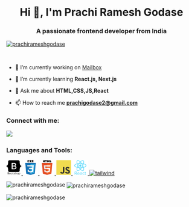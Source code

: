 <h1 align="center">Hi 👋, I'm Prachi Ramesh Godase</h1>
<h3 align="center">A passionate frontend developer from India</h3>



<p align="left"> <a href="https://github.com/ryo-ma/github-profile-trophy"><img src="https://github-profile-trophy.vercel.app/?username=prachirameshgodase" alt="prachirameshgodase" /></a> </p>

<p align="left"> <a href="https://twitter.com/" target="blank"><img src="https://img.shields.io/twitter/follow/?logo=twitter&style=for-the-badge" alt="" /></a> </p>

- 🔭 I’m currently working on [Mailbox](https://github.com/PrachiRameshGodase/Mail-box-using-react)

- 🌱 I’m currently learning **React.js, Next.js**

- 💬 Ask me about **HTML,CSS,JS,React**

- 📫 How to reach me **prachigodase2@gmail.com**

<h3 align="left">Connect with me:</h3>
<p > <img src="https://media2.giphy.com/media/qgQUggAC3Pfv687qPC/giphy.gif" /> </p>

<p align="left">
</p>

<h3 align="left">Languages and Tools:</h3>
<p align="left"> <a href="https://getbootstrap.com" target="_blank" rel="noreferrer"> <img src="https://raw.githubusercontent.com/devicons/devicon/master/icons/bootstrap/bootstrap-plain-wordmark.svg" alt="bootstrap" width="40" height="40"/> </a> <a href="https://www.w3schools.com/css/" target="_blank" rel="noreferrer"> <img src="https://raw.githubusercontent.com/devicons/devicon/master/icons/css3/css3-original-wordmark.svg" alt="css3" width="40" height="40"/> </a> <a href="https://www.w3.org/html/" target="_blank" rel="noreferrer"> <img src="https://raw.githubusercontent.com/devicons/devicon/master/icons/html5/html5-original-wordmark.svg" alt="html5" width="40" height="40"/> </a> <a href="https://developer.mozilla.org/en-US/docs/Web/JavaScript" target="_blank" rel="noreferrer"> <img src="https://raw.githubusercontent.com/devicons/devicon/master/icons/javascript/javascript-original.svg" alt="javascript" width="40" height="40"/> </a> <a href="https://reactjs.org/" target="_blank" rel="noreferrer"> <img src="https://raw.githubusercontent.com/devicons/devicon/master/icons/react/react-original-wordmark.svg" alt="react" width="40" height="40"/> </a> <a href="https://tailwindcss.com/" target="_blank" rel="noreferrer"> <img src="https://www.vectorlogo.zone/logos/tailwindcss/tailwindcss-icon.svg" alt="tailwind" width="40" height="40"/> </a> </p>

<p><img align="left" src="https://github-readme-stats.vercel.app/api/top-langs?username=prachirameshgodase&show_icons=true&locale=en&layout=compact" alt="prachirameshgodase" /></p>

<p>&nbsp;<img align="center" src="https://github-readme-stats.vercel.app/api?username=prachirameshgodase&show_icons=true&locale=en" alt="prachirameshgodase" /></p>

<p><img align="center" src="https://github-readme-streak-stats.herokuapp.com/?user=prachirameshgodase&" alt="prachirameshgodase" /></p>
